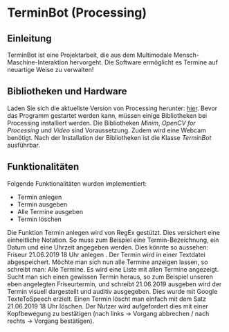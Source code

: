 # TerminBot (Processing) 
## Einleitung
TerminBot ist eine Projektarbeit, die aus dem Multimodale Mensch-Maschine-Interaktion hervorgeht. Die Software ermöglicht es Termine auf neuartige Weise zu verwalten!

## Bibliotheken und Hardware
Laden Sie sich die aktuellste Version von Processing herunter: <a href="https://processing.org/download/" target="_blank">hier</a>. Bevor das Programm gestartet werden kann, müssen einige Bibliotheken bei Processing installiert werden. Die Bibliotheken <em>Minim</em>, <em>OpenCV for Processing</em> und <em>Video</em> sind Voraussetzung. Zudem wird eine Webcam benötigt. Nach der Installation der Bibliotheken ist die Klasse <em>TerminBot</em> ausführbar.

## Funktionalitäten
Folgende Funktionalitäten wurden implementiert:
<ul>
  <li>Termin anlegen</li>
  <li>Termin ausgeben</li>
  <li>Alle Termine ausgeben</li>
  <li>Termin löschen</li>
</ul> 

Die Funktion Termin anlegen wird von RegEx gestützt. Dies versichert eine einheitliche Notation. So muss zum Beispiel eine Termin-Bezeichnung, ein Datum und eine Uhrzeit angegeben werden. Dies könnte so aussehen: Friseur 21.06.2019 18 Uhr anlegen . Der Termin wird in einer Textdatei abgespeichert. Möchte man sich nun alle Termine anzeigen lassen, so schreibt man: Alle Termine. Es wird eine Liste mit allen Termine angezeigt. Sucht man sich einen gewissen Termin heraus, so zum Beispiel unseren eben angelegten Friseurtermin, und schreibt 21.06.2019 ausgeben wird der Termin visuell dargestellt und auditiv ausgegeben. Dies wurde mit Google TexteToSpeech erzielt. Einen Termin löscht man einfach mit dem Satz 21.06.2019 18 Uhr löschen. Der Nutzer wird aufgefordert dies mit einer Kopfbewegung zu bestätigen (nach links -> Vorgang abbrechen / nach rechts -> Vorgang bestätigen).
